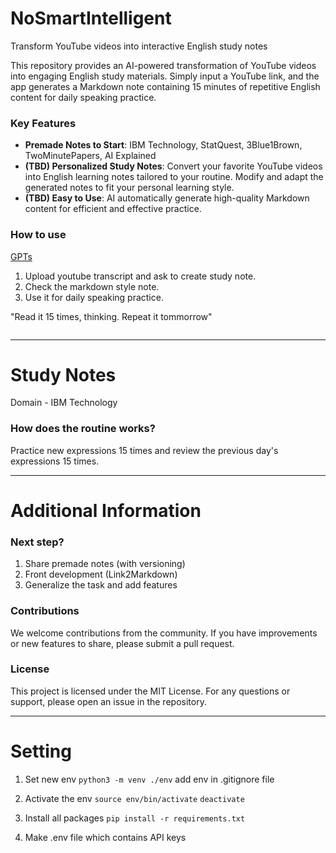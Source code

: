 # NoSmartIntelligent
Transform YouTube videos into interactive English study notes

This repository provides an AI-powered transformation of YouTube videos into engaging English study materials. Simply input a YouTube link, and the app generates a Markdown note containing 15 minutes of repetitive English content for daily speaking practice.

### Key Features
- **Premade Notes to Start**: IBM Technology, StatQuest, 3Blue1Brown, TwoMinutePapers, AI Explained
- **(TBD) Personalized Study Notes**: Convert your favorite YouTube videos into English learning notes tailored to your routine.
Modify and adapt the generated notes to fit your personal learning style.
- **(TBD) Easy to Use**: AI automatically generate high-quality Markdown content for efficient and effective practice.

### How to use

[GPTs](https://chatgpt.com/g/g-bL2ch5Ok8-no-smart-intelligent)

1. Upload youtube transcript and ask to create study note.
2. Check the markdown style note.
3. Use it for daily speaking practice.

"Read it 15 times, thinking. Repeat it tommorrow"

![]()



---
# Study Notes

Domain - 
IBM Technology


### How does the routine works?
Practice new expressions 15 times and
review the previous day's expressions 15 times.



---
# Additional Information

### 

### Next step?
1. Share premade notes (with versioning)
2. Front development (Link2Markdown)
3. Generalize the task and add features

### Contributions
We welcome contributions from the community. If you have improvements or new features to share, please submit a pull request.

### License
This project is licensed under the MIT License.
For any questions or support, please open an issue in the repository.



---

# Setting

1. Set new env
```python3 -m venv ./env```
add env in .gitignore file

2. Activate the env
```source env/bin/activate```
```deactivate```

3. Install all packages
```pip install -r requirements.txt```

4. Make .env file which contains API keys

